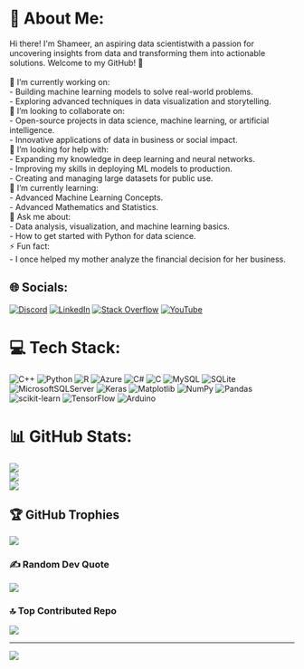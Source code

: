 # 💫 About Me:
Hi there! I'm Shameer, an aspiring data scientistwith a passion for uncovering insights from data and transforming them into actionable solutions. Welcome to my GitHub! 🚀<br><br>🔭 I’m currently working on:<br>- Building machine learning models to solve real-world problems.<br>- Exploring advanced techniques in data visualization and storytelling.<br>👯 I’m looking to collaborate on:<br>- Open-source projects in data science, machine learning, or artificial intelligence.<br>- Innovative applications of data in business or social impact.<br>🤝 I’m looking for help with:<br>- Expanding my knowledge in deep learning and neural networks.<br>- Improving my skills in deploying ML models to production.<br>- Creating and managing large datasets for public use.<br>🌱 I’m currently learning:<br>- Advanced Machine Learning Concepts.<br>- Advanced Mathematics and Statistics.<br>💬 Ask me about:<br>- Data analysis, visualization, and machine learning basics.<br>- How to get started with Python for data science.<br>⚡ Fun fact:<br>- I once helped my mother analyze the financial decision for her business.<br>


## 🌐 Socials:
[![Discord](https://img.shields.io/badge/Discord-%237289DA.svg?logo=discord&logoColor=white)](https://discord.gg/https://discord.gg/TQsg2xXj) [![LinkedIn](https://img.shields.io/badge/LinkedIn-%230077B5.svg?logo=linkedin&logoColor=white)](https://linkedin.com/in/muhammad-shameerr) [![Stack Overflow](https://img.shields.io/badge/-Stackoverflow-FE7A16?logo=stack-overflow&logoColor=white)](https://stackoverflow.com/users/15091207) [![YouTube](https://img.shields.io/badge/YouTube-%23FF0000.svg?logo=YouTube&logoColor=white)](https://youtube.com/@@shameerrr) 

# 💻 Tech Stack:
![C++](https://img.shields.io/badge/c++-%2300599C.svg?style=for-the-badge&logo=c%2B%2B&logoColor=white) ![Python](https://img.shields.io/badge/python-3670A0?style=for-the-badge&logo=python&logoColor=ffdd54) ![R](https://img.shields.io/badge/r-%23276DC3.svg?style=for-the-badge&logo=r&logoColor=white) ![Azure](https://img.shields.io/badge/azure-%230072C6.svg?style=for-the-badge&logo=microsoftazure&logoColor=white) ![C#](https://img.shields.io/badge/c%23-%23239120.svg?style=for-the-badge&logo=csharp&logoColor=white) ![C](https://img.shields.io/badge/c-%2300599C.svg?style=for-the-badge&logo=c&logoColor=white) ![MySQL](https://img.shields.io/badge/mysql-4479A1.svg?style=for-the-badge&logo=mysql&logoColor=white) ![SQLite](https://img.shields.io/badge/sqlite-%2307405e.svg?style=for-the-badge&logo=sqlite&logoColor=white) ![MicrosoftSQLServer](https://img.shields.io/badge/Microsoft%20SQL%20Server-CC2927?style=for-the-badge&logo=microsoft%20sql%20server&logoColor=white) ![Keras](https://img.shields.io/badge/Keras-%23D00000.svg?style=for-the-badge&logo=Keras&logoColor=white) ![Matplotlib](https://img.shields.io/badge/Matplotlib-%23ffffff.svg?style=for-the-badge&logo=Matplotlib&logoColor=black) ![NumPy](https://img.shields.io/badge/numpy-%23013243.svg?style=for-the-badge&logo=numpy&logoColor=white) ![Pandas](https://img.shields.io/badge/pandas-%23150458.svg?style=for-the-badge&logo=pandas&logoColor=white) ![scikit-learn](https://img.shields.io/badge/scikit--learn-%23F7931E.svg?style=for-the-badge&logo=scikit-learn&logoColor=white) ![TensorFlow](https://img.shields.io/badge/TensorFlow-%23FF6F00.svg?style=for-the-badge&logo=TensorFlow&logoColor=white) ![Arduino](https://img.shields.io/badge/-Arduino-00979D?style=for-the-badge&logo=Arduino&logoColor=white)
# 📊 GitHub Stats:
![](https://github-readme-stats.vercel.app/api?username=muhammad-shameer&theme=dark&hide_border=false&include_all_commits=false&count_private=false)<br/>
![](https://github-readme-streak-stats.herokuapp.com/?user=muhammad-shameer&theme=dark&hide_border=false)<br/>
![](https://github-readme-stats.vercel.app/api/top-langs/?username=muhammad-shameer&theme=dark&hide_border=false&include_all_commits=false&count_private=false&layout=compact)

## 🏆 GitHub Trophies
![](https://github-profile-trophy.vercel.app/?username=muhammad-shameer&theme=radical&no-frame=false&no-bg=true&margin-w=4)

### ✍️ Random Dev Quote
![](https://quotes-github-readme.vercel.app/api?type=horizontal&theme=radical)

### 🔝 Top Contributed Repo
![](https://github-contributor-stats.vercel.app/api?username=muhammad-shameer&limit=5&theme=dark&combine_all_yearly_contributions=true)

---
[![](https://visitcount.itsvg.in/api?id=muhammad-shameer&icon=2&color=7)](https://visitcount.itsvg.in)

<!-- Proudly created with GPRM ( https://gprm.itsvg.in ) -->

